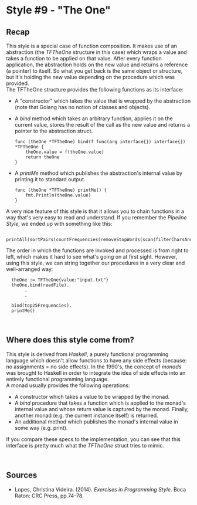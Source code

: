# Style #9 - "The One"

## Recap

This style is a special case of function composition. It makes use of an abstraction (the *TFTheOne* structure
in this case) which wraps a value and takes a function to be applied on that value. After every function 
application, the abstraction holds on the new value and returns a reference (a pointer) to itself. So what you
get back is the same object or structure, but it's holding the new value depending on the procedure which was 
provided.  
The TFTheOne structure provides the following functions as its interface:

 * A "constructor" which takes the value that is wrapped by the abstraction (note that Golang has no
notion of classes and objects).
 * A *bind* method which takes an arbitrary function, applies it on the current value, stores the
  result of the call as the new value and returns a pointer to the abstraction struct.
  
    ```golang
    func (theOne *TFTheOne) bind(f func(arg interface{}) interface{}) *TFTheOne {
  	    theOne.value = f(theOne.value)
  	    return theOne
    }
    ```
  
 * A *printMe* method which publishes the abstraction's internal value by printing it to standard
  output.
  
    ```golang
    func (theOne *TFTheOne) printMe() {
    	fmt.Println(theOne.value)
    }
    ```
  
A very nice feature of this style is that it allows you to chain functions in a way that's very easy
to read and understand. If you remember the *Pipeline Style*, we ended up with something like this:

```golang 
  printAll(sortPairs(countFrequencies(removeStopWords(scan(filterCharsAndNormalize(readFile("input.txt")))))))
``` 

The order in which the functions are invoked and processed is from right to left, which makes it hard
to see what's going on at first sight. However, using this style, we can string together our procedures
in a very clear and well-arranged way:

```golang
  theOne := TFTheOne{value:"input.txt"}
  theOne.bind(readFile).
       .
       .
       .
  bind(top25Frequencies).
  printMe()
```

<br/>

## Where does this style come from?

This style is derived from *Haskell*, a purely functional programming language which doesn't allow
functions to have any side effects (because: no assignments = no side effects). In the 1990's, the
concept of *monads* was brought to Haskell in order to integrate the idea of side effects into an
entirely functional programming language.    
A monad usually provides the following operations:

* A constructor which takes a value to be wrapped by the monad.
* A *bind* procedure that takes a function which is applied to the monad's internal value and
whose return value is captured by the monad. Finally, another monad (e.g. the current instance itself)
is returned.
* An additional method which publishes the monad's internal value in some way (e.g. print).
 
If you compare these specs to the implementation, you can see that this interface is pretty much
what the *TFTheOne* struct tries to mimic.

<br/>

## Sources
* Lopes, Christina Videira. (2014). *Exercises in Programming Style*. Boca Raton: CRC Press, pp.74-78. 